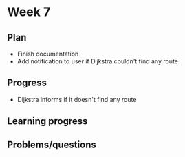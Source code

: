 # Week 7

## Plan
- Finish documentation
- Add notification to user if Dijkstra couldn't find any route

## Progress
- Dijkstra informs if it doesn't find any route


## Learning progress



## Problems/questions
